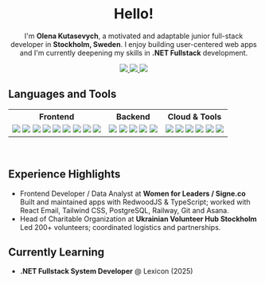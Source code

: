<!-- Centered headline -->
<h1 align="center">Hello!</h1>
 

<p align="center">
  I'm <b>Olena Kutasevych</b>, a motivated and adaptable junior full-stack developer in <b>Stockholm, Sweden</b>.
  I enjoy building user-centered web apps and I'm currently deepening my skills in
  <b>.NET Fullstack</b> development.
</p>

<p align="center">
  <!-- Social badges -->
  <a href="https://www.linkedin.com/in/olena-kutasevych-b0b99a24b/">
    <img src="https://img.shields.io/badge/LinkedIn-0A66C2?logo=linkedin&logoColor=white" />
  </a>
  <a href="mailto:cundrochka@gmail.com">
    <img src="https://img.shields.io/badge/Outlook-0078D4?logo=microsoftoutlook&logoColor=white" />
  </a>
  <a href="https://discordapp.com/users/olenakutasevych">
    <img src="https://img.shields.io/badge/Discord-5865F2?logo=discord&logoColor=white" />
  </a>
</p>

## Languages and Tools

<table>
  <tr>
    <th>Frontend</th>
    <th>Backend</th>
    <th>Cloud & Tools</th>
  </tr>
  <tr>
    <td>
      <img src="https://img.shields.io/badge/JavaScript-323330?logo=javascript&logoColor=F7DF1E" />
      <img src="https://img.shields.io/badge/TypeScript-3178C6?logo=typescript&logoColor=white" />
      <img src="https://img.shields.io/badge/React-20232A?logo=react&logoColor=61DAFB" />
      <img src="https://img.shields.io/badge/HTML5-E34F26?logo=html5&logoColor=white" />
      <img src="https://img.shields.io/badge/CSS3-1572B6?logo=css3&logoColor=white" />
      <img src="https://img.shields.io/badge/Bootstrap-7952B3?logo=bootstrap&logoColor=white" />
      <img src="https://img.shields.io/badge/Tailwind-38B2AC?logo=tailwindcss&logoColor=white" />
      <!-- Optional: RedwoodJS, Webflow, WordPress -->
      <img src="https://img.shields.io/badge/Webflow-146EF5?logo=webflow&logoColor=white" />
      <img src="https://img.shields.io/badge/WordPress-21759B?logo=wordpress&logoColor=white" />
    </td>
    <td>
      <img src="https://img.shields.io/badge/C%23-239120?logo=csharp&logoColor=white" />
      <img src="https://img.shields.io/badge/.NET-512BD4?logo=dotnet&logoColor=white" />
      <img src="https://img.shields.io/badge/ASP.NET%20Core-512BD4?logo=dotnet&logoColor=white" />
      <img src="https://img.shields.io/badge/REST%20APIs-005571" />
      <img src="https://img.shields.io/badge/PostgreSQL-4169E1?logo=postgresql&logoColor=white" />
    </td>
    <td>
      <img src="https://img.shields.io/badge/Azure-0078D4?logo=microsoftazure&logoColor=white" />
      <img src="https://img.shields.io/badge/Docker-2496ED?logo=docker&logoColor=white" />
      <img src="https://img.shields.io/badge/Kubernetes-326CE5?logo=kubernetes&logoColor=white" />
      <img src="https://img.shields.io/badge/Git-F05032?logo=git&logoColor=white" />
      <img src="https://img.shields.io/badge/Asana-F06A6A?logo=asana&logoColor=white" />
      <img src="https://img.shields.io/badge/Mailchimp-FFE01B?logo=mailchimp&logoColor=black" />
    </td>
  </tr>
</table>

<br/>

## Experience Highlights
- Frontend Developer / Data Analyst at <b>Women for Leaders / Signe.co</b>  
  Built and maintained apps with RedwoodJS & TypeScript; worked with React Email, Tailwind CSS, PostgreSQL, Railway, Git and Asana.  
- Head of Charitable Organization at <b>Ukrainian Volunteer Hub Stockholm</b>  
  Led 200+ volunteers; coordinated logistics and partnerships.

## Currently Learning
- <b>.NET Fullstack System Developer</b> @ Lexicon (2025)  
